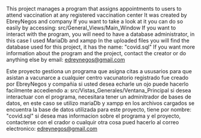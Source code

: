 This project manages a program that assigns appointments to users to attend vaccination at any registered vaccination center
It was created by EbreyNegos and company
If you want to take a look at it you can do so easily by accessing: src/General_Views/Main_Window
If you want to interact with the program, you will need to have a database administrator, in this case I used MariaDb and xampp
In the uploaded files you will find the database used for this project, it has the name: "covid.sql"
If you want more information about the program and the project, contact the creator or do anything else by email: edreynegos@gmail.com

Este proyecto gestiona un programa que asigna citas a ususarios para que asistan a vacunarce a cualquier centro vacunatorio registrado
fue creado por EbreyNegos y compañia
si usted desea echarle un ojo puede hacerlo facilmente accediendo a: src/Vistas_Generales/Ventana_Principal
si desea interactuar con el programa, necesitara tener un adminitrador de bases de datos, en este caso se utilizo mariaDb y xampp
en los archivos cargados se encuentra la base de datos utilizada para este proyecto, tiene por nombre: "covid.sql"
si desea mas informacion sobre el programa y el proyecto, contacterse con el crador o cualquir otra cosa pued hacerlo al correo electronico: edreynegos@gmail.com
